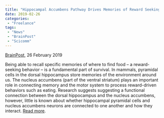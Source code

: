 ```yaml
---
title: "Hippocampal Accumbens Pathway Drives Memories of Reward Seeking Behavior"
date: 2019-02-26
categories:
 - "Freelance"
tags:
 - "News"
 - "BrainPost" 
 - "Scicomm"
---
```


<!--more-->

[BrainPost](https://www.brainpost.co/), 26 February 2019

Being able to recall specific memories of where to find food – a reward-seeking behavior – is a fundamental part of survival. In mammals, pyramidal cells in the dorsal hippocampus store memories of the environment around us. The nucleus accumbens (part of the ventral striatum) plays an important role in connecting memory and the motor system to process reward-driven behaviors such as eating. Research suggests suggesting a functional connection between the dorsal hippocampus and the nucleus accumbens, however, little is known about whether hippocampal pyramidal cells and nucleus accumbens neurons are connected to one another and how they interact. [Read more](https://www.brainpost.co/weekly-brainpost/2019/2/26/hippocampal-accumbens-pathway-drives-memories-of-reward-seeking-behavior). 